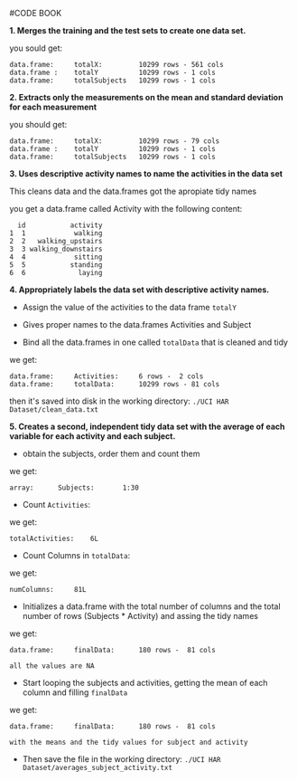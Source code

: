 #CODE BOOK


**1. Merges the training and the test sets to create one data set.**

you sould get:

	data.frame: 	totalX: 		10299 rows - 561 cols 
	data.frame : 	totalY			10299 rows - 1 cols
	data.frame: 	totalSubjects	10299 rows - 1 cols 



**2. Extracts only the measurements on the mean and standard deviation for each measurement**

you should get:

	data.frame: 	totalX: 		10299 rows - 79 cols 
	data.frame : 	totalY			10299 rows - 1 cols
	data.frame: 	totalSubjects	10299 rows - 1 cols 
 

**3. Uses descriptive activity names to name the activities in the data set**

This cleans data and the data.frames got the apropiate tidy names

you get a data.frame called Activity with the following content:

	  id           activity
	1  1            walking
	2  2   walking_upstairs
	3  3 walking_downstairs
	4  4            sitting
	5  5           standing
	6  6             laying

**4. Appropriately labels the data set with descriptive activity names.**

* Assign the value of the activities to the data frame `totalY` 

* Gives proper names to the data.frames Activities and Subject 

* Bind all the data.frames in one called `totalData` that is cleaned and tidy
 
 we get:

	data.frame: 	Activities:		6 rows -  2 cols
	data.frame: 	totalData:		10299 rows - 81 cols

then it's saved into disk in the working directory: `./UCI HAR Dataset/clean_data.txt`


**5. Creates a second, independent tidy data set with the average of each variable for each activity and each subject.**

* obtain the subjects, order them and count them

we get:

	array: 		Subjects:		1:30



* Count `Activities`:


we get:

	totalActivities:	6L

* Count Columns in `totalData`:


we get:

	numColumns:		81L
	
* Initializes a data.frame with the total number of columns and the total number of rows (Subjects * Activity) and assing the tidy names

we get: 

	data.frame: 	finalData:		180 rows -  81 cols
	
	all the values are NA
	
* Start looping the subjects and activities, getting the mean of each column and filling `finalData`

we get: 

	data.frame: 	finalData:		180 rows -  81 cols

	with the means and the tidy values for subject and activity


* Then save the file in the working directory: `./UCI HAR Dataset/averages_subject_activity.txt`
